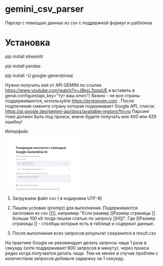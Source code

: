 # gemini_csv_parser
Парсер с помощью данных из csv с поддержкой формул и шаблонов

# Установка
pip install streamlit  

pip install pandas  

pip install -U google-generativeai  

Нужно получить кей от API GEMINI по ссылке  https://www.youtube.com/watch?v=J8ksL3oqqUE
и вставить в 
genai.configure(api_key="тут ваш ключ")
Важно - не все страны поддерживаются, используйте https://protonvpn.com . После подлючения смените страну которая подерживает Google API, список
https://ai.google.dev/gemini-api/docs/available-regions?hl=ru
Парсинг тоже должен быть под прокси, иначе будете получать или 400 или 429 ошибку!

Интерфейс  

[<img src="https://github.com/Devvver/gemini_csv_parser/blob/main/999.png" width="50%">](https://github.com/Devvver/gemini_csv_parser/blob/main/999.png)  

1) Загружаем файл csv ( в кодировке UTF-8)
2) Пишем условие (prompt) для выполнения. Подерживаются заголовки из csv [[]], например
"Если размер [[Размер страницы ]] больше 100 кб тогда пишем статью по запросу [[h1]]".
Где [[Размер страницы ]] - столбцы которые есть в таблице и содержат данные.

3) После выполнения всех запросов результат сохранится в result.csv

На практике Google не рекомендует делать запросы чаще 1 раза в секунду (хотя поддерживает 600 запросов в минуту), через прокси редко когда получается делать чаще.
Тем не менее в случае проблем с количеством запросов добавьте задержку на 1 секунду.







